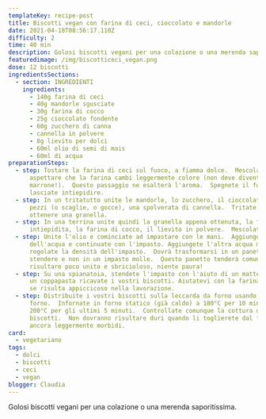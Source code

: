 ```yaml
---
templateKey: recipe-post
title: Biscotti vegan con farina di ceci, cioccolato e mandorle
date: 2021-04-18T08:56:17.110Z
difficulty: 2
time: 40 min
description: Golosi biscotti vegani per una colazione o una merenda saporitissima.
featuredimage: /img/biscotticeci_vegan.png
dose: 12 biscotti
ingredientsSections:
  - section: INGREDIENTI
    ingredients:
      - 140g farina di ceci
      - 40g mandorle sgusciate
      - 30g farina di cocco
      - 25g cioccolato fondente
      - 60g zucchero di canna
      - cannella in polvere
      - 8g lievito per dolci
      - 60ml olio di semi di mais
      - 60ml di acqua
preparationSteps:
  - step: Tostare la farina di ceci sul fuoco, a fiamma dolce.  Mescolare ed
      aspettare che la farina cambi leggermente colore (non deve diventare
      marrone!).  Questo passaggio ne esalterà l'aroma.  Spegnete il fuoco e
      lasciate intiepidire.
  - step: In un tritatutto unite le mandorle, lo zucchero, il cioccolato fondente a
      pezzi (o scaglie, o gocce), una spolverata di cannella.  Tritate fino ad
      ottenere una granella.
  - step: In una terrina unite quindi la granella appena ottenuta, la farina di ceci
      intiepidita, la farina di cocco, il lievito in polvere.  Mescolate.
  - step: Unite l'olio e cominciate ad impastare con le mani.  Aggiungete metà
      dell'acqua e continuate con l'impasto. Aggiungete l'altra acqua ma
      regolate la densità dell'impasto.  Dovrà trasformarsi in un panetto da
      stendere e non in un impasto molle.  Questo panetto tenderà comunque a
      risultare poco unito e sbricioloso, niente paura!
  - step: Su una spianatoia, stendete l'impasto con l'aiuto di un matterello e con
      un coppapasta ricavate i vostri biscotti. Aiutatevi con la farina di ceci
      se risulta appiccicoso nella lavorazione.
  - step: Distribuite i vostri biscotti sulla leccarda da forno usando della carta
      forno.  Infornate in forno statico (già caldo) a 180°C per 10 minuti e poi
      200°C per gli ultimi 5 minuti.  Controllate comunque la cottura dei vostri
      biscotti.  Non dovranno risultare duri quando li toglierete dal forno ma
      ancora leggermente morbidi.
card:
  - vegetariano
tags:
  - dolci
  - biscotti
  - ceci
  - vegan
blogger: Claudia
---
```

Golosi biscotti vegani per una colazione o una merenda saporitissima.